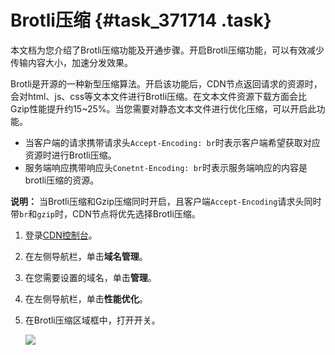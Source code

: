 # Brotli压缩 {#task_371714 .task}

本文档为您介绍了Brotli压缩功能及开通步骤。开启Brotli压缩功能，可以有效减少传输内容大小，加速分发效果。

Brotli是开源的一种新型压缩算法。开启该功能后，CDN节点返回请求的资源时，会对html、js、css等文本文件进行Brotli压缩。在文本文件资源下载方面会比Gzip性能提升约15~25%。当您需要对静态文本文件进行优化压缩，可以开启此功能。

-   当客户端的请求携带请求头`Accept-Encoding: br`时表示客户端希望获取对应资源时进行Brotli压缩。
-   服务端响应携带响应头`Conetnt-Encoding: br`时表示服务端响应的内容是brotli压缩的资源。

**说明：** 当Brotli压缩和Gzip压缩同时开启，且客户端`Accept-Encoding`请求头同时带`br`和`gzip`时，CDN节点将优先选择Brotli压缩。

1.  登录[CDN控制台](https://cdnnext.console.aliyun.com/overview)。
2.  在左侧导航栏，单击**域名管理**。
3.  在您需要设置的域名，单击**管理**。
4.  在左侧导航栏，单击**性能优化**。
5.  在Brotli压缩区域框中，打开开关。 

    ![](http://static-aliyun-doc.oss-cn-hangzhou.aliyuncs.com/assets/img/301855/155910980248022_zh-CN.png)


